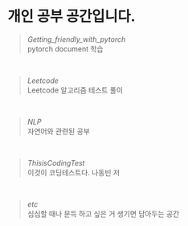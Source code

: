 # 개인 공부 공간입니다.

 > *Getting_friendly_with_pytorch* <br/>
 > pytorch document 학습 <br/>
<br/>

> *Leetcode* <br/>
> Leetcode 알고리즘 테스트 풀이<br/>
<br/>

> *NLP*<br/>
> 자연어와 관련된 공부<br/>
<br/>

> *ThisisCodingTest* <br/>
> 이것이 코딩테스트다. 나동빈 저 <br/>
<br/>

> *etc* <br/>
> 심심할 때나 문득 하고 싶은 거 생기면 담아두는 공간
